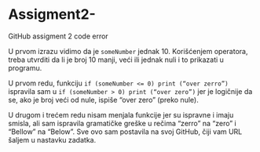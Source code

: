 # Assigment2-
GitHub assigment 2 code error

U prvom izrazu vidimo da je `someNumber` jednak 10. Korišćenjem operatora, treba utvrditi da li je broj 10 manji, veći ili jednak nuli i to prikazati u programu.

U prvom redu, funkciju `if (someNumber <= 0) print (“over zerro”)` ispravila sam u `if (someNumber > 0) print (“over zero”)` jer je logičnije da se, ako je broj veći od nule, ispiše “over zero” (preko nule).

U drugom i trećem redu nisam menjala funkcije jer su ispravne i imaju smisla, ali sam ispravila gramatičke greške u rečima “zerro” na “zero” i “Bellow” na “Below”. Sve ovo sam postavila na svoj GitHub, čiji vam URL šaljem u nastavku zadatka.
